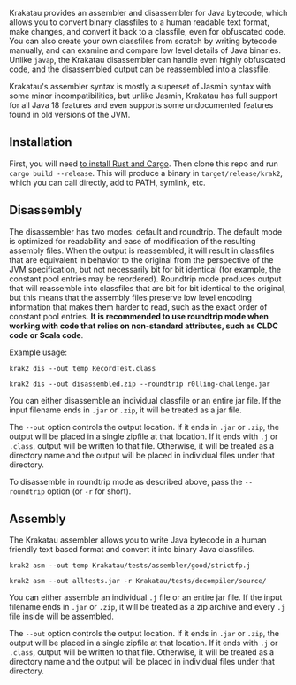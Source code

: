 Krakatau provides an assembler and disassembler for Java bytecode, which allows you to convert binary classfiles to a human readable text format, make changes, and convert it back to a classfile, even for obfuscated code. You can also create your own classfiles from scratch by writing bytecode manually, and can examine and compare low level details of Java binaries. Unlike `javap`, the Krakatau disassembler can handle even highly obfuscated code, and the disassembled output can be reassembled into a classfile.

Krakatau's assembler syntax is mostly a superset of Jasmin syntax with some minor incompatibilities, but unlike Jasmin, Krakatau has full support for all Java 18 features and even supports some undocumented features found in old versions of the JVM.

## Installation

First, you will need [to install Rust and Cargo](https://www.rust-lang.org/tools/install). Then clone this repo and run `cargo build --release`. This will produce a binary in `target/release/krak2`, which you can call directly, add to PATH, symlink, etc.


## Disassembly

The disassembler has two modes: default and roundtrip. The default mode is optimized for readability and ease of modification of the resulting assembly files. When the output is reassembled, it will result in classfiles that are equivalent in behavior to the original from the perspective of the JVM specification, but not necessarily bit for bit identical (for example, the constant pool entries may be reordered). Roundtrip mode produces output that will reassemble into classfiles that are bit for bit identical to the original, but this means that the assembly files preserve low level encoding information that makes them harder to read, such as the exact order of constant pool entries. **It is recommended to use roundtrip mode when working with code that relies on non-standard attributes, such as CLDC code or Scala code**.

Example usage:

    krak2 dis --out temp RecordTest.class

    krak2 dis --out disassembled.zip --roundtrip r0lling-challenge.jar

You can either disassemble an individual classfile or an entire jar file. If the input filename ends in `.jar` or `.zip`, it will be treated as a jar file. 

The `--out` option controls the output location. If it ends in `.jar` or `.zip`, the output will be placed in a single zipfile at that location. If it ends with `.j` or `.class`, output will be written to that file. Otherwise, it will be treated as a directory name and the output will be placed in individual files under that directory.

To disassemble in roundtrip mode as described above, pass the `--roundtrip` option (or `-r` for short).

## Assembly

The Krakatau assembler allows you to write Java bytecode in a human friendly text based format and convert it into binary Java classfiles.

    krak2 asm --out temp Krakatau/tests/assembler/good/strictfp.j

    krak2 asm --out alltests.jar -r Krakatau/tests/decompiler/source/

You can either assemble an individual `.j` file or an entire jar file. If the input filename ends in `.jar` or `.zip`, it will be treated as a zip archive and every `.j` file inside will be assembled. 

The `--out` option controls the output location. If it ends in `.jar` or `.zip`, the output will be placed in a single zipfile at that location. If it ends with `.j` or `.class`, output will be written to that file. Otherwise, it will be treated as a directory name and the output will be placed in individual files under that directory.
